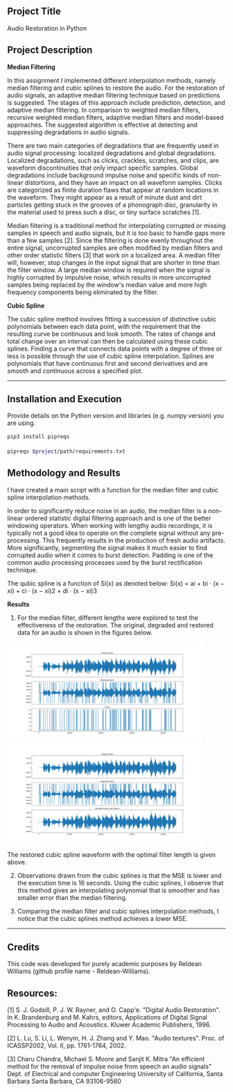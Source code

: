 ## Project Title
Audio Restoration in Python

## Project Description

**Median Filtering**

In this assignment I implemented different interpolation methods, namely median filtering and cubic splines to restore the audio. For the restoration of audio signals, an adaptive median filtering technique based on predictions is suggested. The stages of this approach include prediction, detection, and adaptive median filtering. In comparison to weighted median filters, recursive weighted median filters, adaptive median filters and model-based approaches. The suggested algorithm is effective at detecting and suppressing degradations in audio signals.

There are two main categories of degradations that are frequently used in audio signal processing: localized degradations and global degradations. Localized degradations, such as clicks, crackles, scratches, and clips, are waveform discontinuities that only impact specific samples. Global degradations include background impulse noise and specific kinds of non-linear distortions, and they have an impact on all waveform samples. Clicks are categorized as finite duration flaws that appear at random locations in the waveform. They might appear as a result of minute dust and dirt particles getting stuck in the grooves of a phonograph disc, granularity in the material used to press such a disc, or tiny surface scratches [1].

Median filtering is a traditional method for interpolating corrupted or missing samples in speech and audio signals, but it is too basic to handle gaps more than a few samples [2]. Since the filtering is done evenly throughout the entire signal, uncorrupted samples are often modified by median filters and other order statistic filters [3] that work on a localized area. A median filter will, however, stop changes in the input signal that are shorter in time than the filter window. A large median window is required when the signal is highly corrupted by impulsive noise, which results in more uncorrupted samples being replaced by the window's median value and more high frequency components being eliminated by the filter.

**Cubic Spline**

The cubic spline method involves fitting a succession of distinctive cubic polynomials between each data point, with the requirement that the resulting curve be continuous and look smooth. The rates of change and total change over an interval can then be calculated using these cubic splines. Finding a curve that connects data points with a degree of three or less is possible through the use of cubic spline interpolation. Splines are polynomials that have continuous first and second derivatives and are smooth and continuous across a specified plot.

---

## Installation and Execution

Provide details on the Python version and libraries (e.g. numpy version) you are using. 
```sh                                 
pip3 install pipreqs

pipreqs $project/path/requirements.txt
```

## Methodology and Results

I have created a main script with a function for the median filter and cubic spline interpolation methods. 

In order to significantly reduce noise in an audio, the median filter is a non-linear ordered statistic digital filtering approach and is one of the better windowing operators. When working with lengthy audio recordings, it is typically not a good idea to operate on the complete signal without any pre-processing. This frequently results in the production of fresh audio artifacts. More significantly, segmenting the signal makes it much easier to find corrupted audio when it comes to burst detection. Padding is one of the common audio processing processes used by the burst rectification technique.

The qubic spline is a function of Si(x) as denoted below:
Si(x) = ai + bi · (x − xi) + ci · (x − xi)2 + di · (x − xi)3


**Results**

1. For the median filter, different lengths were explored to test the effectiveness of the restoration. The original, degraded and restored data for an audio is shown in the figures below.

<img src="Original_Degraded_Clicks.png" width="450">
<img src="Restored_Cubic_Spline.png" width="450">

The restored cubic spline waveform with the optimal filter length is given above.

2. Observations drawn from the cubic splines is that the MSE is lower and the execution time is 16 seconds.
Using the cubic splines, I observe that this method gives an interpolating polynomial that is smoother and has smaller error than the median filtering.

3. Comparing the median filter and cubic splines interpolation methods, I notice that the cubic splines method achieves a lower MSE. 


---
## Credits

This code was developed for purely academic purposes by Reldean Williams (github profile name - Reldean-Williams). 

## Resources:

[1] S. J. Godsill, P. J. W. Rayner, and O. Capp'e. "Digital Audio Restoration". In K. Brandenburg and M. Kahrs, editors, Applications of Digital Signal Processing to Audio and Acoustics. Kluwer Academic Publishers, 1996.

[2] L. Lu, S. Li, L. Wenyin, H. J. Zhang and Y. Mao. "Audio textures". Proc. of ICASSP2002, Vol. II, pp. 1761-1764, 2002.

[3] Charu Chandra, Michael S. Moore and Sanjit K. Mitra "An efficient method for the removal of impulse noise from speech an audio signals" Dept. of Electrical and computer Engineering University of California, Santa Barbara Santa Barbara, CA 93106-9560




